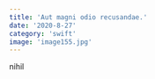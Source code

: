 ```yaml
---
title: 'Aut magni odio recusandae.'
date: '2020-8-27'
category: 'swift'
image: 'image155.jpg'
---
```


nihil
